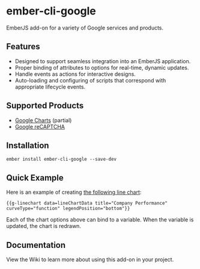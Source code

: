 # ember-cli-google

EmberJS add-on for a variety of Google services and products.

## Features

* Designed to support seamless integration into an EmberJS application.
* Proper binding of attributes to options for real-time, dynamic updates.
* Handle events as actions for interactive designs.
* Auto-loading and configuring of scripts that correspond with appropriate lifecycle events.

## Supported Products 

* [Google Charts](https://developers.google.com/chart/) (partial)
* [Google reCAPTCHA](https://www.google.com/recaptcha/intro/)

## Installation

    ember install ember-cli-google --save-dev
    
## Quick Example

Here is an example of creating 
[the following line chart](https://developers.google.com/chart/interactive/docs/gallery/linechart#curving-the-lines):

    {{g-linechart data=lineChartData title="Company Performance" curveType="function" legendPosition="bottom"}}
    
Each of the chart options above can bind to a variable. When the variable is updated, 
the chart is redrawn.

## Documentation

View the Wiki to learn more about using this add-on in your project.
